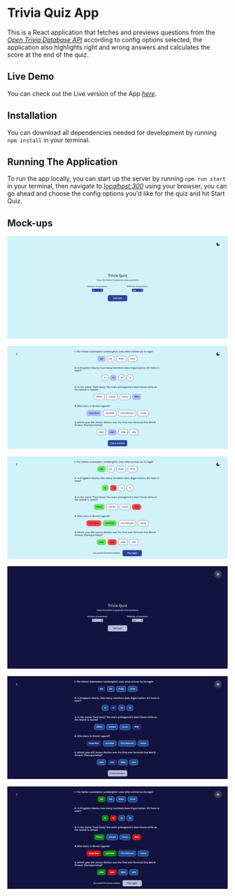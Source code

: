 # **Trivia Quiz App**

This is a React application that fetches and previews questions from the [_Open Trivia Database API_](https://opentdb.com/api_config.php) according to config options selected, the application also highlights right and wrong answers and calculates the score at the end of the quiz.

## **Live Demo**

You can check out the Live version of the App [_here_](https://trivia-app-ash.netlify.app/).

## **Installation**

You can download all dependencies needed for development by running `npm install` in your terminal.

## **Running The Application**

To run the app locally, you can start up the server by running `npm run start` in your terminal, then navigate to [_localhost:300_](http://localhost:3000/) using your browser, you can go ahead and choose the config options you'd like for the quiz and hit Start Quiz.

## **Mock-ups**

![](/public/mock-ups/trivia_app_light_mock-up_1.png)

![](/public/mock-ups/trivia_app_light_mock-up_2.png)

![](/public/mock-ups/trivia_app_light_mock-up_3.png)

![](/public/mock-ups/trivia_app_dark_mock-up_1.png)

![](/public/mock-ups/trivia_app_dark_mock-up_2.png)

![](/public/mock-ups/trivia_app_dark_mock-up_3.png)
